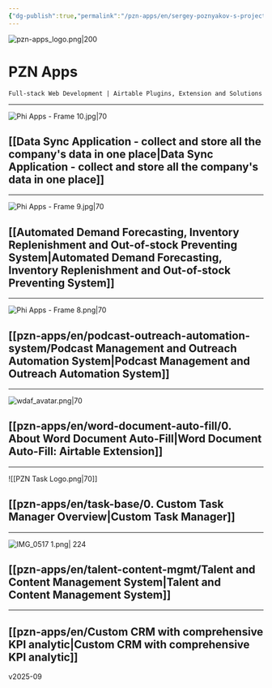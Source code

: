 ```yaml
---
{"dg-publish":true,"permalink":"/pzn-apps/en/sergey-poznyakov-s-projects/","tags":["gardenEntry"]}
---
```


![pzn-apps_logo.png|200](/img/user/pzn-apps/img/pzn-apps_logo.png)
# PZN Apps

	Full-stack Web Development | Airtable Plugins, Extension and Solutions

-----
![Phi Apps - Frame 10.jpg|70](/img/user/Phi%20Apps%20-%20Frame%2010.jpg)
## [[Data Sync Application - collect and store all the company's data in one place\|Data Sync Application - collect and store all the company's data in one place]]

----

![Phi Apps - Frame 9.jpg|70](/img/user/Phi%20Apps%20-%20Frame%209.jpg)
## [[Automated Demand Forecasting, Inventory Replenishment and Out-of-stock Preventing System\|Automated Demand Forecasting, Inventory Replenishment and Out-of-stock Preventing System]]

-----
![Phi Apps - Frame 8.png|70](/img/user/pzn-apps/img/Phi%20Apps%20-%20Frame%208.png)
## [[pzn-apps/en/podcast-outreach-automation-system/Podcast Management and Outreach Automation System\|Podcast Management and Outreach Automation System]]


-----
![wdaf_avatar.png|70](/img/user/pzn-apps/img/wdaf_avatar.png)
## [[pzn-apps/en/word-document-auto-fill/0. About Word Document Auto-Fill\|Word Document Auto-Fill: Airtable Extension]]


---
![[PZN Task Logo.png\|70]]
## [[pzn-apps/en/task-base/0. Custom Task Manager Overview\|Custom Task Manager]]


---
![IMG_0517 1.png| 224](/img/user/pzn-apps/img/IMG_0517%201.png)
## [[pzn-apps/en/talent-content-mgmt/Talent and Content Management System\|Talent and Content Management System]]

----
## [[pzn-apps/en/Custom CRM with comprehensive KPI analytic\|Custom CRM with comprehensive KPI analytic]]

v2025-09